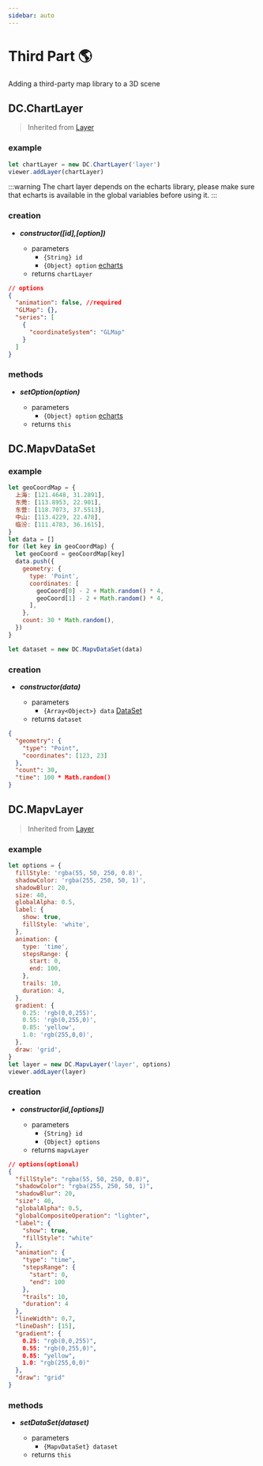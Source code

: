 ```yaml
---
sidebar: auto
---
```


# Third Part 🌎

Adding a third-party map library to a 3D scene

## DC.ChartLayer

> Inherited from [Layer](../layer/#layer)

### example

```js
let chartLayer = new DC.ChartLayer('layer')
viewer.addLayer(chartLayer)
```

:::warning
The chart layer depends on the echarts library, please make sure that echarts is available in the global variables before using it.
:::

### creation

- **_constructor([id],[option])_**

  - parameters
    - `{String} id`
    - `{Object} option` [echarts](https://www.echartsjs.com/zh/option.html#title)
  - returns `chartLayer`

```json
// options
{
  "animation": false, //required
  "GLMap": {},
  "series": [
    {
      "coordinateSystem": "GLMap"
    }
  ]
}
```

### methods

- **_setOption(option)_**

  - parameters
    - `{Object} option` [echarts](https://www.echartsjs.com/zh/option.html#title)
  - returns `this`

## DC.MapvDataSet

### example

```js
let geoCoordMap = {
  上海: [121.4648, 31.2891],
  东莞: [113.8953, 22.901],
  东营: [118.7073, 37.5513],
  中山: [113.4229, 22.478],
  临汾: [111.4783, 36.1615],
}
let data = []
for (let key in geoCoordMap) {
  let geoCoord = geoCoordMap[key]
  data.push({
    geometry: {
      type: 'Point',
      coordinates: [
        geoCoord[0] - 2 + Math.random() * 4,
        geoCoord[1] - 2 + Math.random() * 4,
      ],
    },
    count: 30 * Math.random(),
  })
}

let dataset = new DC.MapvDataSet(data)
```

### creation

- **_constructor(data)_**

  - parameters
    - `{Array<Object>} data` [DataSet](https://github.com/huiyan-fe/mapv/blob/master/src/data/DataSet.md)
  - returns `dataset`

```json
{
  "geometry": {
    "type": "Point",
    "coordinates": [123, 23]
  },
  "count": 30,
  "time": 100 * Math.random()
}
```

## DC.MapvLayer

> Inherited from [Layer](../layer/#layer)

### example

```js
let options = {
  fillStyle: 'rgba(55, 50, 250, 0.8)',
  shadowColor: 'rgba(255, 250, 50, 1)',
  shadowBlur: 20,
  size: 40,
  globalAlpha: 0.5,
  label: {
    show: true,
    fillStyle: 'white',
  },
  animation: {
    type: 'time',
    stepsRange: {
      start: 0,
      end: 100,
    },
    trails: 10,
    duration: 4,
  },
  gradient: {
    0.25: 'rgb(0,0,255)',
    0.55: 'rgb(0,255,0)',
    0.85: 'yellow',
    1.0: 'rgb(255,0,0)',
  },
  draw: 'grid',
}
let layer = new DC.MapvLayer('layer', options)
viewer.addLayer(layer)
```

### creation

- **_constructor(id,[options])_**

  - parameters
    - `{String} id`
    - `{Object} options`
  - returns `mapvLayer`

```json
// options(optional)
{
  "fillStyle": "rgba(55, 50, 250, 0.8)",
  "shadowColor": "rgba(255, 250, 50, 1)",
  "shadowBlur": 20,
  "size": 40,
  "globalAlpha": 0.5,
  "globalCompositeOperation": "lighter",
  "label": {
    "show": true,
    "fillStyle": "white"
  },
  "animation": {
    "type": "time",
    "stepsRange": {
      "start": 0,
      "end": 100
    },
    "trails": 10,
    "duration": 4
  },
  "lineWidth": 0.7,
  "lineDash": [15],
  "gradient": {
    0.25: "rgb(0,0,255)",
    0.55: "rgb(0,255,0)",
    0.85: "yellow",
    1.0: "rgb(255,0,0)"
  },
  "draw": "grid"
}
```

### methods

- **_setDataSet(dataset)_**

  - parameters
    - `{MapvDataSet} dataset`
  - returns `this`
